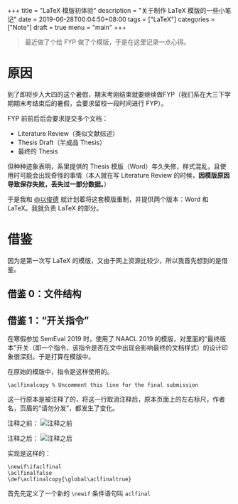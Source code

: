 +++
title = "LaTeX 模版初体验"
description = "关于制作 LaTeX 模版的一些小笔记"
date = 2019-06-28T00:04:50+08:00
tags = ["LaTeX"]
categories = ["Note"]
draft = true
menu = "main"
+++

> 最近做了个给 FYP 做了个模版，于是在这里记录一点心得。

<!--more-->

# 原因

到了即将步入大四的这个暑假，期末考刚结束就要继续做FYP（我们系在大三下学期期末考结束后的暑假，会要求留校一段时间进行 FYP）。

FYP 前前后后会要求提交多个文档：

- Literature Review（类似文献综述）
- Thesis Draft（半成品 Thesis）
- 最终的 Thesis

但种种迹象表明，系里提供的 Thesis 模版（Word）年久失修，样式混乱，且使用时可能会出现奇怪的事情（本人就在写 Literature Review 的时候，**因模版原因导致保存失败，丢失过一部分数据。**）

于是我和 [@以俊德](https://lmy441900.github.io) 就计划着将这套模版重制，并提供两个版本：Word 和 LaTeX。我就负责 LaTeX 的部分。

# 借鉴

因为是第一次写 LaTeX 的模版，又由于网上资源比较少，所以我首先想到的是借鉴。

## 借鉴 0：文件结构



## 借鉴 1：“开关指令”

在寒假参加 SemEval 2019 时，使用了 NAACL 2019 的模版，对里面的“最终版本”开关（即一个指令，该指令是否在文中出现会影响最终的文档样式）的设计印象很深刻。于是打算在模版中。

在原始的模版中，指令是这样使用的。

```TeX
\aclfinalcopy % Uncomment this line for the final submission
```
这一行原本是被注释了的，将这一行取消注释后，原本页面上的左右标尺，作者名，页眉的“请勿分发”，都发生了变化。

注释之前：
![注释之前](https://cdn.ecwuuuuu.com/blog/image/naacl-before.png-compressed.webp)

注释之后：
![注释之后](https://cdn.ecwuuuuu.com/blog/image/naacl-after.png-compressed.webp)

实现是这样的：

```TeX
\newif\ifaclfinal
\aclfinalfalse
\def\aclfinalcopy{\global\aclfinaltrue}
```

首先先定义了一个新的 `\newif` 条件语句叫 `aclfinal`